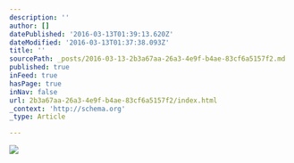 ```yaml
---
description: ''
author: []
datePublished: '2016-03-13T01:39:13.620Z'
dateModified: '2016-03-13T01:37:38.093Z'
title: ''
sourcePath: _posts/2016-03-13-2b3a67aa-26a3-4e9f-b4ae-83cf6a5157f2.md
published: true
inFeed: true
hasPage: true
inNav: false
url: 2b3a67aa-26a3-4e9f-b4ae-83cf6a5157f2/index.html
_context: 'http://schema.org'
_type: Article

---
```

![](https://the-grid-user-content.s3-us-west-2.amazonaws.com/3f2af98d-0452-4ee6-8ae9-7150e0a54eab.png)